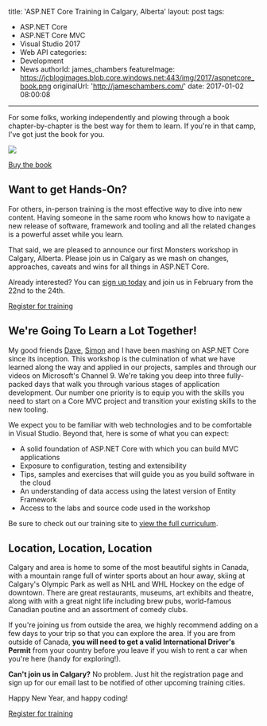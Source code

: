 title: 'ASP.NET Core Training in Calgary, Alberta'
layout: post
tags:
  - ASP.NET Core
  - ASP.NET Core MVC
  - Visual Studio 2017
  - Web API
categories:
  - Development
  - News
authorId: james_chambers
featureImage: https://jcblogimages.blob.core.windows.net:443/img/2017/aspnetcore_book.png
originalUrl: 'http://jameschambers.com/'
date: 2017-01-02 08:00:08
---

For some folks, working independently and plowing through a book chapter-by-chapter is the best way for them to learn. If you're in that camp, I've got just the book for you.

[![](https://jcblogimages.blob.core.windows.net:443/img/2017/aspnetcore_book.png)](http://click.linksynergy.com/link?id=hKA2dsKjtSk&offerid=145238.2497285&type=2&murl=http%3A%2F%2Fwww.informit.com%2Ftitle%2F9781509304066)
<p class="article-more-link">
    <a href="http://click.linksynergy.com/link?id=hKA2dsKjtSk&offerid=145238.2497285&type=2&murl=http%3A%2F%2Fwww.informit.com%2Ftitle%2F9781509304066">Buy the book</a>
</p>

## Want to get Hands-On?

For others, in-person training is the most effective way to dive into new content. Having someone in the same room who knows how to navigate a new release of software, framework and tooling and all the related changes is a powerful asset while you learn.

That said, we are pleased to announce our first Monsters workshop in Calgary, Alberta. Please join us in Calgary as we mash on changes, approaches, caveats and wins for all things in ASP.NET Core.

<!-- more -->

Already interested? You can [sign up today](https://training.aspnetmonsters.com) and join us in February from the 22nd to the 24th.
<p class="article-more-link">
    <a href="https://training.aspnetmonsters.com">Register for training</a>
</p>

## We're Going To Learn a Lot Together!

My good friends [Dave](https://twitter.com/dave_paquette), [Simon](https://twitter.com/stimms) and I have been mashing on ASP.NET Core since its inception. This workshop is the culmination of what we have learned along the way and applied in our projects, samples and through our videos on Microsoft's Channel 9. We're taking you deep into three fully-packed days that walk you through various stages of application development. Our number one priority is to equip you with the skills you need to start on a Core MVC project and transition your existing skills to the new tooling.

We expect you to be familiar with web technologies and to be comfortable in Visual Studio. Beyond that, here is some of what you can expect:

- A solid foundation of ASP.NET Core with which you can build MVC applications
- Exposure to configuration, testing and extensibility
- Tips, samples and exercises that will guide you as you build software in the cloud
- An understanding of data access using the latest version of Entity Framework
- Access to the labs and source code used in the workshop

Be sure to check out our training site to [view the full curriculum](https://training.aspnetmonsters.com).

## Location, Location, Location

Calgary and area is home to some of the most beautiful sights in Canada, with a mountain range full of winter sports about an hour away, skiing at Calgary's Olympic Park as well as NHL and WHL Hockey on the edge of downtown. There are great restaurants, museums, art exhibits and theatre, along with with a great night life including brew pubs, world-famous Canadian poutine and an assortment of comedy clubs.

If you're joining us from outside the area, we highly recommend adding on a few days to your trip so that you can explore the area. If you are from outside of Canada, <b>you will need to get a valid International Driver's Permit</b> from your country before you leave if you wish to rent a car when you're here (handy for exploring!).

<b>Can't join us in Calgary?</b> No problem. Just hit the registration page and sign up for our email last to be notified of other upcoming training cities.

Happy New Year, and happy coding!
<p class="article-more-link">
    <a href="https://training.aspnetmonsters.com">Register for training</a>
</p>
